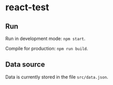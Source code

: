 # react-test

## Run

Run in development mode: `npm start`.

Compile for production: `npm run build`.

## Data source

Data is currently stored in the file `src/data.json`.
